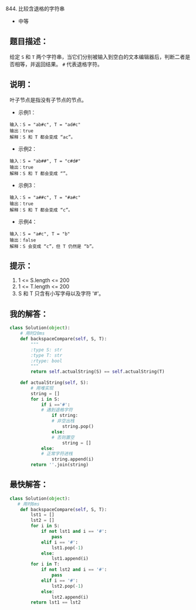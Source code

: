 0844. 比较含退格的字符串

- 中等

## 题目描述：
给定 `S` 和 `T` 两个字符串，当它们分别被输入到空白的文本编辑器后，判断二者是否相等，并返回结果。 `#` 代表退格字符。


## 说明：
叶子节点是指没有子节点的节点。

- 示例1：
```
输入：S = "ab#c", T = "ad#c"
输出：true
解释：S 和 T 都会变成 “ac”。
```

- 示例2：
```
输入：S = "ab##", T = "c#d#"
输出：true
解释：S 和 T 都会变成 “”。
```

- 示例3：
```
输入：S = "a##c", T = "#a#c"
输出：true
解释：S 和 T 都会变成 “c”。
```

- 示例4：
```
输入：S = "a#c", T = "b"
输出：false
解释：S 会变成 “c”，但 T 仍然是 “b”。
```

## 提示：
1. 1 <= S.length <= 200
2. 1 <= T.length <= 200
3. S 和 T 只含有小写字母以及字符 '#'。

## 我的解答：
``` python
class Solution(object):
    # 用时20ms
    def backspaceCompare(self, S, T):
        """
        :type S: str
        :type T: str
        :rtype: bool
        """
        return self.actualString(S) == self.actualString(T)
        
    def actualString(self, S):
        # 用堆实现
        string = []
        for i in S:
            if i =='#':
            # 遇到退格字符
                if string:
                # 非空出栈
                    string.pop()
                else:
                # 否则置空
                    string = []
            else:
            # 正常字符进栈
                string.append(i)  
        return ''.join(string)
```

## 最快解答：
```python
class Solution(object):
   # 用时8ms
    def backspaceCompare(self, S, T):
        lst1 = []
        lst2 = []
        for i in S:
            if not lst1 and i == '#':
                pass
            elif i == '#':
                lst1.pop(-1)
            else:
                lst1.append(i)
        for i in T:
            if not lst2 and i == '#':
                pass
            elif i == '#':
                lst2.pop(-1)
            else:
                lst2.append(i)
        return lst1 == lst2
```
